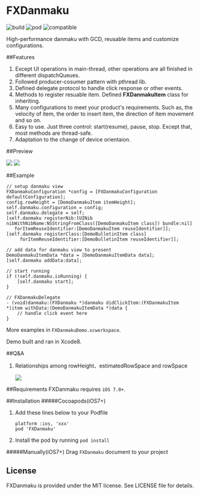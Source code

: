 # FXDanmaku
![build](https://img.shields.io/badge/build-passing-green.svg)
![pod](https://img.shields.io/badge/Cocoapods-v1.0.0-blue.svg)
![compatible](https://img.shields.io/badge/compatible-Objective--C%2FSwift-yellow.svg)

High-performance danmaku with GCD, reusable items and customize configurations.

##Features

1. Except UI operations in main-thread, other operations are all finished in different dispatchQueues.
2. Followed producer-cosumer pattern with pthread lib.
3. Defined delegate protocol to handle click response or other events.
4. Methods to register resuable item. Defined **FXDanmakuItem** class for inheriting.
5. Many configurations to meet your product's requirements. Such as, the velocity of item, the order to insert item, the direction of item movement and so on.
6. Easy to use. Just three control: start(resume), pause, stop. Except that, most methods are thread-safe.
7. Adaptation to the change of device orientaion.

##Preview

![](http://wx3.sinaimg.cn/large/9161297cgy1fcylkah5mwg209n0h8npd.gif) 
![](http://wx2.sinaimg.cn/large/9161297cgy1fcylkvn3arg20hy0a1x6p.gif)

##Example
```
// setup danmaku view
FXDanmakuConfiguration *config = [FXDanmakuConfiguration defaultConfiguration];
config.rowHeight = [DemoDanmakuItem itemHeight];
self.danmaku.configuration = config;
self.danmaku.delegate = self;
[self.danmaku registerNib:[UINib nibWithNibName:NSStringFromClass([DemoDanmakuItem class]) bundle:nil]
   forItemReuseIdentifier:[DemoDanmakuItem reuseIdentifier]];
[self.danmaku registerClass:[DemoBulletinItem class] 
     forItemReuseIdentifier:[DemoBulletinItem reuseIdentifier]];

// add data for danmaku view to present
DemoDanmakuItemData *data = [DemoDanmakuItemData data];
[self.danmaku addData:data];

// start running
if (!self.danmaku.isRunning) {
	[self.danmaku start];
}

// FXDanmakuDelegate
- (void)danmaku:(FXDanmaku *)danmaku didClickItem:(FXDanmakuItem *)item withData:(DemoDanmakuItemData *)data {
	// handle click event here
}
```
More examples in `FXDanmakuDemo.xcworkspace`. 

Demo built and ran in Xcode8.

##Q&A
1. Relationships among rowHeight、estimatedRowSpace and rowSpace
	
	![](http://wx3.sinaimg.cn/mw690/9161297cgy1fcyktlu5gnj20k80b475g.jpg)
	

##Requirements
FXDanmaku requires `iOS 7.0+`.

##Installation
#####Cocoapods(iOS7+)

1. Add these lines below to your Podfile 
	
	```
	platform :ios, 'xxx'
	pod 'FXDanmaku'
	```
2. Install the pod by running `pod install`

#####Manually(iOS7+)
Drag `FXDanmaku` document to your project

## License
FXDanmaku is provided under the MIT license. See LICENSE file for details.

